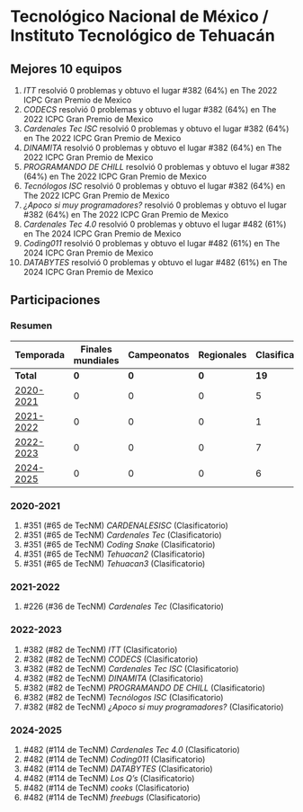 # Tecnológico Nacional de México / Instituto Tecnológico de Tehuacán

## Mejores 10 equipos

1. _<chicos>ITT</chicos>_ resolvió 0 problemas y obtuvo el lugar #382 (64%) en The 2022 ICPC Gran Premio de Mexico
1. _CODECS_ resolvió 0 problemas y obtuvo el lugar #382 (64%) en The 2022 ICPC Gran Premio de Mexico
1. _Cardenales Tec ISC_ resolvió 0 problemas y obtuvo el lugar #382 (64%) en The 2022 ICPC Gran Premio de Mexico
1. _DINAMITA_ resolvió 0 problemas y obtuvo el lugar #382 (64%) en The 2022 ICPC Gran Premio de Mexico
1. _PROGRAMANDO DE CHILL_ resolvió 0 problemas y obtuvo el lugar #382 (64%) en The 2022 ICPC Gran Premio de Mexico
1. _Tecnólogos ISC_ resolvió 0 problemas y obtuvo el lugar #382 (64%) en The 2022 ICPC Gran Premio de Mexico
1. _¿Apoco si muy programadores?_ resolvió 0 problemas y obtuvo el lugar #382 (64%) en The 2022 ICPC Gran Premio de Mexico
1. _Cardenales Tec 4.0_ resolvió 0 problemas y obtuvo el lugar #482 (61%) en The 2024 ICPC Gran Premio de Mexico
1. _Coding011_ resolvió 0 problemas y obtuvo el lugar #482 (61%) en The 2024 ICPC Gran Premio de Mexico
1. _DATABYTES_ resolvió 0 problemas y obtuvo el lugar #482 (61%) en The 2024 ICPC Gran Premio de Mexico

## Participaciones

### Resumen

| Temporada | Finales mundiales | Campeonatos | Regionales | Clasificatorios | Equipos |
| --- | --- | --- | --- | --- | --- |
| **Total** | **0** | **0** | **0** | **19** | **19** |
| [2020-2021](#2020-2021) | 0 | 0 | 0 | 5 | 5 |
| [2021-2022](#2021-2022) | 0 | 0 | 0 | 1 | 1 |
| [2022-2023](#2022-2023) | 0 | 0 | 0 | 7 | 7 |
| [2024-2025](#2024-2025) | 0 | 0 | 0 | 6 | 6 |

### 2020-2021

1. #351 (#65 de TecNM) _CARDENALESISC_ (Clasificatorio)
1. #351 (#65 de TecNM) _Cardenales Tec_ (Clasificatorio)
1. #351 (#65 de TecNM) _Coding Snake_ (Clasificatorio)
1. #351 (#65 de TecNM) _Tehuacan2_ (Clasificatorio)
1. #351 (#65 de TecNM) _Tehuacan3_ (Clasificatorio)

### 2021-2022

1. #226 (#36 de TecNM) _Cardenales Tec_ (Clasificatorio)

### 2022-2023

1. #382 (#82 de TecNM) _<chicos>ITT</chicos>_ (Clasificatorio)
1. #382 (#82 de TecNM) _CODECS_ (Clasificatorio)
1. #382 (#82 de TecNM) _Cardenales Tec ISC_ (Clasificatorio)
1. #382 (#82 de TecNM) _DINAMITA_ (Clasificatorio)
1. #382 (#82 de TecNM) _PROGRAMANDO DE CHILL_ (Clasificatorio)
1. #382 (#82 de TecNM) _Tecnólogos ISC_ (Clasificatorio)
1. #382 (#82 de TecNM) _¿Apoco si muy programadores?_ (Clasificatorio)

### 2024-2025

1. #482 (#114 de TecNM) _Cardenales Tec 4.0_ (Clasificatorio)
1. #482 (#114 de TecNM) _Coding011_ (Clasificatorio)
1. #482 (#114 de TecNM) _DATABYTES_ (Clasificatorio)
1. #482 (#114 de TecNM) _Los Q’s_ (Clasificatorio)
1. #482 (#114 de TecNM) _cooks_ (Clasificatorio)
1. #482 (#114 de TecNM) _freebugs_ (Clasificatorio)



